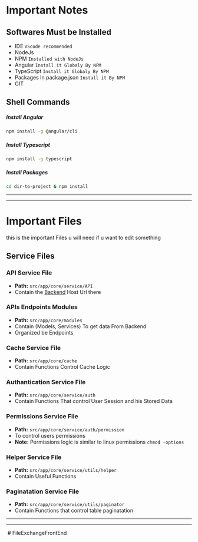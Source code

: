 # Important Notes

## Softwares Must be Installed

- IDE `VScode recommended`
- NodeJs
- NPM `Installed with NodeJs`
- Angular `Install it Globaly By NPM`
- TypeScript `Install it Globaly By NPM`
- Packages In package.json `Install it By NPM`
- GIT

## Shell Commands

##### Install Angular
```bash
npm install -g @angular/cli
```
##### Install Typescript 
```bash
npm install -g typescript
```
##### Install Packages 
```bash
cd dir-to-project & npm install
```

***
***

# Important Files

this is the important Files u will need if u want to edit something

## Service Files

### API Service File

- **Path:** `src/app/core/service/API`
- Contain the [Backend](http://localhost:3002/api/) Host Url there

### APIs Endpoints Modules

- **Path:** `src/app/core/modules`
- Contain (Models, Services) To get data From Backend
- Organized be Endpoints

### Cache Service File

- **Path:** `src/app/core/cache`
- Contain Functions Control Cache Logic

### Authantication Service File

- **Path:** `src/app/core/service/auth`
- Contain Functions That control User Session and his Stored Data

### Permissions Service File

- **Path:** `src/app/core/service/auth/permission`
- To control users permissions
- **Note:** Permissions logic is similar to linux permissions `chmod -options`

### Helper Service File 

- **Path:** `src/app/core/service/utils/helper`
- Contain Useful Functions

### Paginatation Service File

- **Path:** `src/app/core/service/utils/paginator`
- Contain Functions that control table paginatation

***
***


&nbsp;# FileExchangeFrontEnd
